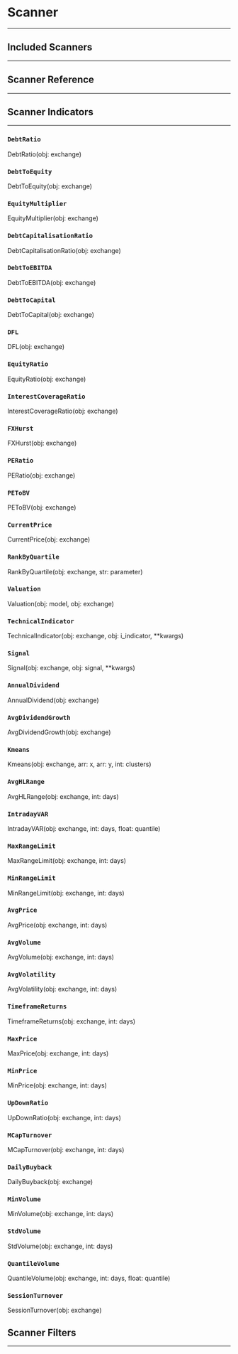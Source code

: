 # Scanner
--------------

## Included Scanners
---------------------

## Scanner Reference
---------------------

## Scanner Indicators
------------------------------

### `DebtRatio`

DebtRatio(obj: exchange)

### `DebtToEquity`

DebtToEquity(obj: exchange)

### `EquityMultiplier`

EquityMultiplier(obj: exchange)

### `DebtCapitalisationRatio`

DebtCapitalisationRatio(obj: exchange)

### `DebtToEBITDA`

DebtToEBITDA(obj: exchange)

### `DebtToCapital`

DebtToCapital(obj: exchange)

### `DFL`

DFL(obj: exchange)

### `EquityRatio`

EquityRatio(obj: exchange)

### `InterestCoverageRatio`

InterestCoverageRatio(obj: exchange)

### `FXHurst`

FXHurst(obj: exchange)

### `PERatio`

PERatio(obj: exchange)

### `PEToBV`

PEToBV(obj: exchange)

### `CurrentPrice`

CurrentPrice(obj: exchange)

### `RankByQuartile`

RankByQuartile(obj: exchange, str: parameter)

### `Valuation`

Valuation(obj: model, obj: exchange)

### `TechnicalIndicator`

TechnicalIndicator(obj: exchange, obj: i_indicator, **kwargs)

### `Signal`

Signal(obj: exchange, obj: signal, **kwargs)

### `AnnualDividend`

AnnualDividend(obj: exchange)

### `AvgDividendGrowth`

AvgDividendGrowth(obj: exchange)

### `Kmeans`

Kmeans(obj: exchange, arr: x, arr: y, int: clusters)

### `AvgHLRange`

AvgHLRange(obj: exchange, int: days)

### `IntradayVAR`

IntradayVAR(obj: exchange, int: days, float: quantile)

### `MaxRangeLimit`

MaxRangeLimit(obj: exchange, int: days)

### `MinRangeLimit`

MinRangeLimit(obj: exchange, int: days)

### `AvgPrice`

AvgPrice(obj: exchange, int: days)

### `AvgVolume`

AvgVolume(obj: exchange, int: days)

### `AvgVolatility`

AvgVolatility(obj: exchange, int: days)

### `TimeframeReturns`

TimeframeReturns(obj: exchange, int: days)

### `MaxPrice`

MaxPrice(obj: exchange, int: days)

### `MinPrice`

MinPrice(obj: exchange, int: days)

### `UpDownRatio`

UpDownRatio(obj: exchange, int: days)

### `MCapTurnover`

MCapTurnover(obj: exchange, int: days)

### `DailyBuyback`

DailyBuyback(obj: exchange)

### `MinVolume`

MinVolume(obj: exchange, int: days)

### `StdVolume`

StdVolume(obj: exchange, int: days)

### `QuantileVolume`

QuantileVolume(obj: exchange, int: days, float: quantile)

### `SessionTurnover`

SessionTurnover(obj: exchange)

## Scanner Filters
--------------------------